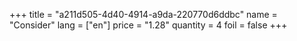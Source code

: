+++
title = "a211d505-4d40-4914-a9da-220770d6ddbc"
name = "Consider"
lang = ["en"]
price = "1.28"
quantity = 4
foil = false
+++
